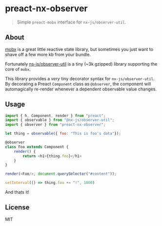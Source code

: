 # preact-nx-observer
> Simple `preact-mobx` interface for `nx-js/observer-util`.

## About
[mobx](https://github.com/mobxjs/mobx) is a great little reactive state library, but sometimes you just want to shave off a few more kb from your bundle.

Fortunately [ns-js/observer-util](https://github.com/nx-js/observer-util) is a tiny (~3k gzipped) library supporting the core of `mobx`.

This library provides a *very* tiny decorator syntax for `nx-js/observer-util`. By decorating a
Preact `Component` class as `@observer`, the component will automagically re-render whenever a dependent observable value changes.

## Usage
```javascript
import { h, Component, render } from "preact";
import { observable } from "@nx-js/observer-util";
import { observer } from "preact-nx-observer";

let thing = observable({ foo: "This is foo's data"});

@observer
class Foo extends Component {
    render() {
        return <h1>{thing.foo}</h1>
    }
}

render(<Foo/>, document.querySelector("#content"));

setInterval(() => thing.foo += "!", 1000)
```

And thats it!

## License

MIT